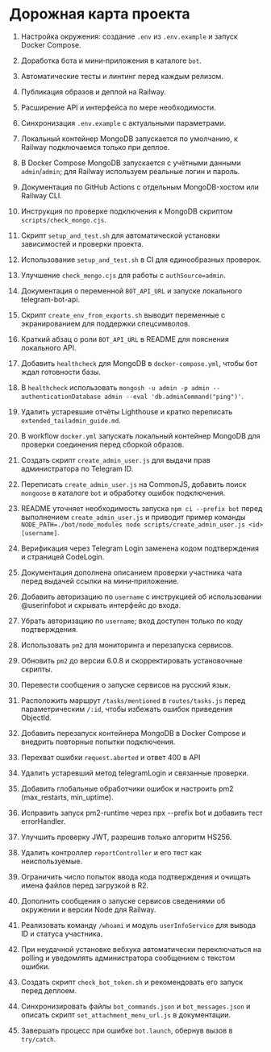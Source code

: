 <!-- Назначение файла: краткий план развития проекта. -->

# Дорожная карта проекта

1. Настройка окружения: создание `.env` из `.env.example` и запуск Docker Compose.
2. Доработка бота и мини‑приложения в каталоге `bot`.
3. Автоматические тесты и линтинг перед каждым релизом.
4. Публикация образов и деплой на Railway.
5. Расширение API и интерфейса по мере необходимости.
6. Синхронизация `.env.example` с актуальными параметрами.
7. Локальный контейнер MongoDB запускается по умолчанию, к Railway подключаемся только при деплое.
8. В Docker Compose MongoDB запускается с учётными данными `admin`/`admin`; для
   Railway используем реальные логин и пароль.
9. Документация по GitHub Actions с отдельным MongoDB-хостом или Railway CLI.
10. Инструкция по проверке подключения к MongoDB скриптом `scripts/check_mongo.cjs`.
11. Скрипт `setup_and_test.sh` для автоматической установки зависимостей и проверки проекта.
12. Использование `setup_and_test.sh` в CI для единообразных проверок.
13. Улучшение `check_mongo.cjs` для работы с `authSource=admin`.
14. Документация о переменной `BOT_API_URL` и запуске локального telegram-bot-api.
15. Скрипт `create_env_from_exports.sh` выводит переменные с экранированием для поддержки спецсимволов.

16. Краткий абзац о роли `BOT_API_URL` в README для пояснения локального API.
17. Добавить `healthcheck` для MongoDB в `docker-compose.yml`, чтобы бот ждал готовности базы.
18. В `healthcheck` использовать `mongosh -u admin -p admin --authenticationDatabase admin --eval 'db.adminCommand("ping")'`.
19. Удалить устаревшие отчёты Lighthouse и кратко переписать `extended_tailadmin_guide.md`.
20. В workflow `docker.yml` запускать локальный контейнер MongoDB для проверки
    соединения перед сборкой образов.
21. Создать скрипт `create_admin_user.js` для выдачи прав администратора по Telegram ID.
22. Переписать `create_admin_user.js` на CommonJS, добавить поиск `mongoose` в каталоге `bot` и обработку ошибок подключения.
23. README уточняет необходимость запуска `npm ci --prefix bot` перед выполнением `create_admin_user.js` и приводит пример команды `NODE_PATH=./bot/node_modules node scripts/create_admin_user.js <id> [username]`.
24. Верификация через Telegram Login заменена кодом подтверждения и страницей CodeLogin.
25. Документация дополнена описанием проверки участника чата перед выдачей ссылки на мини‑приложение.
26. Добавить авторизацию по `username` с инструкцией об использовании @userinfobot и скрывать интерфейс до входа.
27. Убрать авторизацию по `username`; вход доступен только по коду подтверждения.
28. Использовать `pm2` для мониторинга и перезапуска сервисов.
29. Обновить `pm2` до версии 6.0.8 и скорректировать установочные скрипты.
30. Перевести сообщения о запуске сервисов на русский язык.
31. Расположить маршрут `/tasks/mentioned` в `routes/tasks.js` перед параметрическим `/:id`, чтобы избежать ошибок приведения ObjectId.
32. Добавить перезапуск контейнера MongoDB в Docker Compose и внедрить повторные попытки подключения.
33. Перехват ошибки `request.aborted` и ответ 400 в API


34. Удалить устаревший метод telegramLogin и связанные проверки.
35. Добавить глобальные обработчики ошибок и настроить pm2 (max_restarts, min_uptime).
36. Исправить запуск pm2-runtime через npx --prefix bot и добавить тест errorHandler.
37. Улучшить проверку JWT, разрешив только алгоритм HS256.
38. Удалить контроллер `reportController` и его тест как неиспользуемые.
39. Ограничить число попыток ввода кода подтверждения и очищать имена файлов перед загрузкой в R2.
40. Дополнить сообщения о запуске сервисов сведениями об окружении и версии Node для Railway.
41. Реализовать команду `/whoami` и модуль `userInfoService` для вывода ID и статуса участника.
42. При неудачной установке вебхука автоматически переключаться на polling
    и уведомлять администратора сообщением с текстом ошибки.
43. Создать скрипт `check_bot_token.sh` и рекомендовать его запуск перед деплоем.
44. Синхронизировать файлы `bot_commands.json` и `bot_messages.json` и
    описать скрипт `set_attachment_menu_url.js` в документации.
45. Завершать процесс при ошибке `bot.launch`, обернув вызов в `try/catch`.

